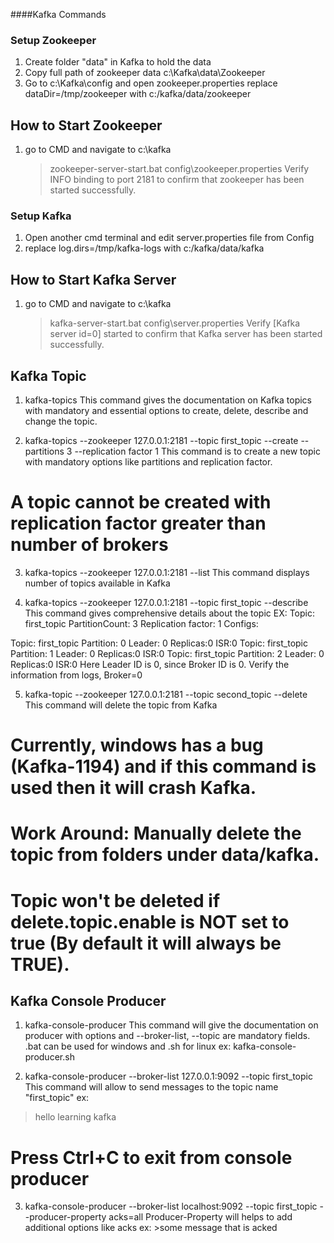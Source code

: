 ####Kafka Commands

### Setup Zookeeper
1) Create folder "data" in Kafka to hold the data
2) Copy full path of zookeeper data
	c:\Kafka\data\Zookeeper
3) Go to c:\Kafka\config and open zookeeper.properties
   replace dataDir=/tmp/zookeeper with c:/kafka/data/zookeeper

## How to Start Zookeeper
1) go to CMD and navigate to c:\kafka
	>zookeeper-server-start.bat config\zookeeper.properties
	 Verify INFO binding to port 2181 to confirm that zookeeper has been started successfully.

### Setup Kafka
1) Open another cmd terminal and edit server.properties file from Config
2) replace log.dirs=/tmp/kafka-logs with c:/kafka/data/kafka

## How to Start Kafka Server
1) go to CMD and navigate to c:\kafka
	>kafka-server-start.bat config\server.properties
	Verify [Kafka server id=0] started to confirm that Kafka server has been started successfully.



## Kafka Topic
1) kafka-topics
This command gives the documentation on Kafka topics with mandatory and essential options to create, delete, describe and change the topic.

2) kafka-topics --zookeeper 127.0.0.1:2181 --topic first_topic --create --partitions 3 --replication factor 1
This command is to create a new topic with mandatory options like partitions and replication factor.
# A topic cannot be created with replication factor greater than number of brokers

3) kafka-topics --zookeeper 127.0.0.1:2181 --list 
This command displays number of topics available in Kafka

4) kafka-topics --zookeeper 127.0.0.1:2181 --topic first_topic --describe
This command gives comprehensive details about the topic 
EX:
Topic: first_topic	PartitionCount: 3	Replication factor: 1	Configs:

Topic: first_topic	Partition: 0	Leader: 0	Replicas:0	ISR:0
Topic: first_topic	Partition: 1	Leader: 0	Replicas:0	ISR:0
Topic: first_topic	Partition: 2	Leader: 0	Replicas:0	ISR:0
					Here Leader ID is 0, since Broker ID is 0. Verify the information from logs, Broker=0

5) kafka-topic --zookeeper 127.0.0.1:2181 --topic second_topic --delete
This command will delete the topic from Kafka
# Currently, windows has a bug (Kafka-1194) and if this command is used then it will crash Kafka.
# Work Around: Manually delete the topic from folders under data/kafka.
# Topic won't be deleted if delete.topic.enable is NOT set to true (By default it will always be TRUE).



## Kafka Console Producer
1) kafka-console-producer
This command will give the documentation on producer with options and --broker-list, --topic are mandatory fields.
.bat can be used for windows and .sh for linux ex: kafka-console-producer.sh

2) kafka-console-producer --broker-list 127.0.0.1:9092 --topic first_topic
This command will allow to send messages to the topic name "first_topic" 
ex:
>hello
>learning kafka
# Press Ctrl+C to exit from console producer


3) kafka-console-producer --broker-list localhost:9092 --topic first_topic --producer-property acks=all
Producer-Property will helps to add additional options like acks
ex: >some message that is acked
























